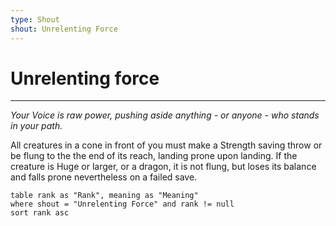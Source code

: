 ```yaml
---
type: Shout
shout: Unrelenting Force
---
```

# Unrelenting force
---
*Your Voice is raw power, pushing aside anything - or anyone - who stands in your path.*

All creatures in a cone in front of you must make a Strength saving throw or be flung to the the end of its reach, landing prone upon landing. If the creature is Huge or larger, or a dragon, it is not flung, but loses its balance and falls prone nevertheless on a failed save.

```dataview
table rank as "Rank", meaning as "Meaning"
where shout = "Unrelenting Force" and rank != null
sort rank asc
```